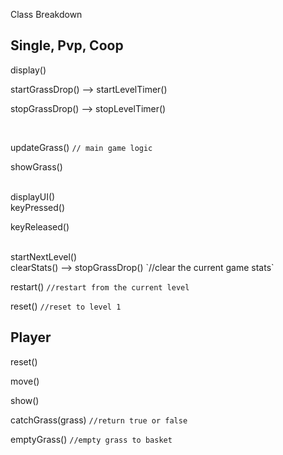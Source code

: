 Class Breakdown


## Single, Pvp, Coop
display()
<br>

startGrassDrop() --> startLevelTimer()

stopGrassDrop() --> stopLevelTimer()

<br>

updateGrass() `// main game logic`

showGrass()

<br>
displayUI()

<br>
keyPressed()

keyReleased()

<br>
startNextLevel()

<br>
clearStats() --> stopGrassDrop() `//clear the current game stats`

restart() `//restart from the current level`

reset() `//reset to level 1`


## Player
reset()

move()

show()

catchGrass(grass) `//return true or false`

emptyGrass() `//empty grass to basket`
